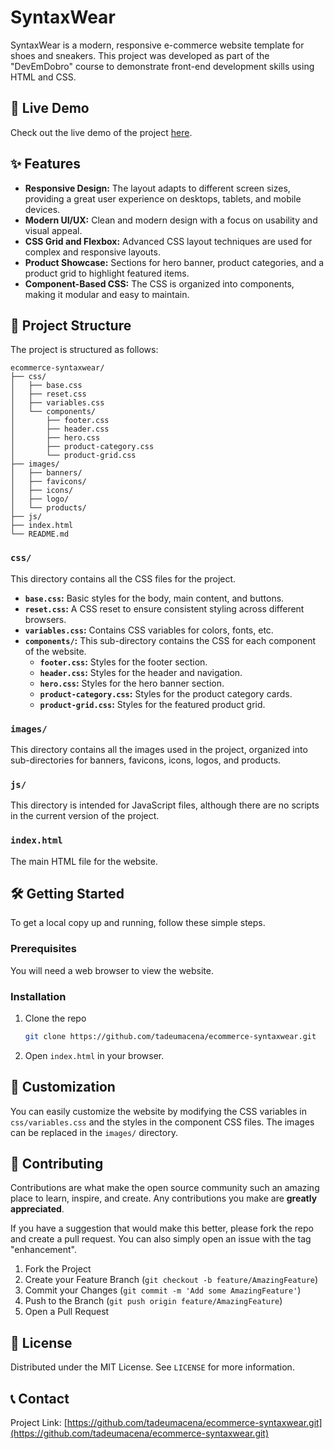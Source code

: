 
# SyntaxWear

SyntaxWear is a modern, responsive e-commerce website template for shoes and sneakers. This project was developed as part of the "DevEmDobro" course to demonstrate front-end development skills using HTML and CSS.

## 🚀 Live Demo

Check out the live demo of the project [here](https://github.com/tadeumacena/ecommerce-syntaxwear.git/).

## ✨ Features

- **Responsive Design:** The layout adapts to different screen sizes, providing a great user experience on desktops, tablets, and mobile devices.
- **Modern UI/UX:** Clean and modern design with a focus on usability and visual appeal.
- **CSS Grid and Flexbox:** Advanced CSS layout techniques are used for complex and responsive layouts.
- **Product Showcase:** Sections for hero banner, product categories, and a product grid to highlight featured items.
- **Component-Based CSS:** The CSS is organized into components, making it modular and easy to maintain.

## 📂 Project Structure

The project is structured as follows:

```
ecommerce-syntaxwear/
├── css/
│   ├── base.css
│   ├── reset.css
│   ├── variables.css
│   └── components/
│       ├── footer.css
│       ├── header.css
│       ├── hero.css
│       ├── product-category.css
│       └── product-grid.css
├── images/
│   ├── banners/
│   ├── favicons/
│   ├── icons/
│   ├── logo/
│   └── products/
├── js/
├── index.html
└── README.md
```

### `css/`

This directory contains all the CSS files for the project.

- **`base.css`:** Basic styles for the body, main content, and buttons.
- **`reset.css`:** A CSS reset to ensure consistent styling across different browsers.
- **`variables.css`:** Contains CSS variables for colors, fonts, etc.
- **`components/`:** This sub-directory contains the CSS for each component of the website.
  - **`footer.css`:** Styles for the footer section.
  - **`header.css`:** Styles for the header and navigation.
  - **`hero.css`:** Styles for the hero banner section.
  - **`product-category.css`:** Styles for the product category cards.
  - **`product-grid.css`:** Styles for the featured product grid.

### `images/`

This directory contains all the images used in the project, organized into sub-directories for banners, favicons, icons, logos, and products.

### `js/`

This directory is intended for JavaScript files, although there are no scripts in the current version of the project.

### `index.html`

The main HTML file for the website.

## 🛠️ Getting Started

To get a local copy up and running, follow these simple steps.

### Prerequisites

You will need a web browser to view the website.

### Installation

1. Clone the repo
   ```sh
   git clone https://github.com/tadeumacena/ecommerce-syntaxwear.git
   ```
2. Open `index.html` in your browser.

## 🎨 Customization

You can easily customize the website by modifying the CSS variables in `css/variables.css` and the styles in the component CSS files. The images can be replaced in the `images/` directory.

## 🤝 Contributing

Contributions are what make the open source community such an amazing place to learn, inspire, and create. Any contributions you make are **greatly appreciated**.

If you have a suggestion that would make this better, please fork the repo and create a pull request. You can also simply open an issue with the tag "enhancement".

1. Fork the Project
2. Create your Feature Branch (`git checkout -b feature/AmazingFeature`)
3. Commit your Changes (`git commit -m 'Add some AmazingFeature'`)
4. Push to the Branch (`git push origin feature/AmazingFeature`)
5. Open a Pull Request

## 📄 License

Distributed under the MIT License. See `LICENSE` for more information.

## 📞 Contact

Project Link: [https://github.com/tadeumacena/ecommerce-syntaxwear.git](https://github.com/tadeumacena/ecommerce-syntaxwear.git)

